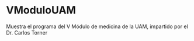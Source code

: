 # VModuloUAM
Muestra el programa del V Módulo de medicina de la UAM, impartido por el Dr. Carlos Torner
